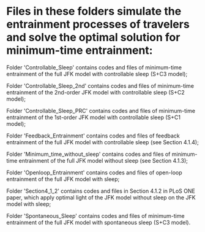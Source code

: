 # Files in these folders simulate the entrainment processes of travelers and solve the optimal solution for minimum-time entrainment:

Folder 'Controllable_Sleep' contains codes and files of minimum-time entrainment of the full JFK model with controllable sleep (S+C3 model);

Folder 'Controllable_Sleep_2nd' contains codes and files of minimum-time entrainment of the 2nd-order JFK model with controllable sleep (S+C2 model);

Folder 'Controllable_Sleep_PRC' contains codes and files of minimum-time entrainment of the 1st-order JFK model with controllable sleep (S+C1 model);

Folder 'Feedback_Entrainment' contains codes and files of feedback entrainment of the full JFK model with controllable sleep (see Section 4.1.4);

Folder 'Minimum_time_without_sleep' contains codes and files of minimum-time entrainment of the full JFK model without sleep (see Section 4.1.3);

Folder 'Openloop_Entrainment' contains codes and files of open-loop entrainment of the full JFK model with sleep;

Folder 'Section4_1_2' contains codes and files in Section 4.1.2 in PLoS ONE paper, which apply optimal light of the JFK model without sleep on the JFK model with sleep;

Folder 'Spontaneous_Sleep' contains codes and files of minimum-time entrainment of the full JFK model with spontaneous sleep (S+C3 model).
